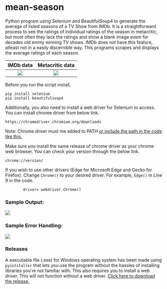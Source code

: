 # mean-season
Python program using Selenium and BeautifulSoup4 to generate the average of listed seasons of a TV Show from IMDb. It is a straightforward process to see the ratings of individual ratings of the season in metacritic, but most often they lack the ratings and show a blank image evem for decades old emmy winning TV shows. IMDb does not have this feature, atleast not in a easily discernible way. This programs scrapes and displays the average ratings of each season.

| IMDb data  | Metacritic data  |
| :------------: | :------------: |
|  ![](https://github.com/hariprasath112/mean-season/assets/96934076/03a0f578-b0df-4ff2-804e-04d41f3f20a0) | ![](https://github.com/hariprasath112/mean-season/assets/96934076/6bb92f6d-09a4-4c27-9e8e-6dcc67c79243)  |


Before you run the script install,

    pip install selenium
	pip install beautifulsoup4

Additionally, you also need to install a web driver for Selenium to access. You can install chrome driver from below link.

`https://chromedriver.chromium.org/downloads`

Note: Chrome driver must me added to PATH [or include the path in the code like this.](https://stackoverflow.com/questions/40555930/selenium-chromedriver-executable-needs-to-be-in-path)

Make sure you install the same release of chrome driver as your chrome web browser. You can check your version through the below link.

`chrome://version/`

If you wish to use other drivers (Edge for Microsoft Edge and Gecko for Firefox). Change `Chrome()` to your desired driver. For example, `Edge()` in Line 9 in the code.

            driver= webdriver.Chrome()


### Sample Output:
![](https://github.com/hariprasath112/mean-season/assets/96934076/ecfa4568-9cdd-4cfa-a893-9e641d299fe3)
### Sample Error Handling:
![](https://github.com/hariprasath112/mean-season/assets/96934076/04070a1b-426b-4f29-abe6-b1ea1fb56ec1)


### Releases
A executable file (.exe) for Windows operating system has been made using `pyintstaller` that lets you use the program without the hassles of installing libraries you're not familiar with. This also requires you to install a web driver. This will not function without a web driver. [Click here to download the release.](https://github.com/hariprasath112/mean-season/releases/tag/v1.0)

